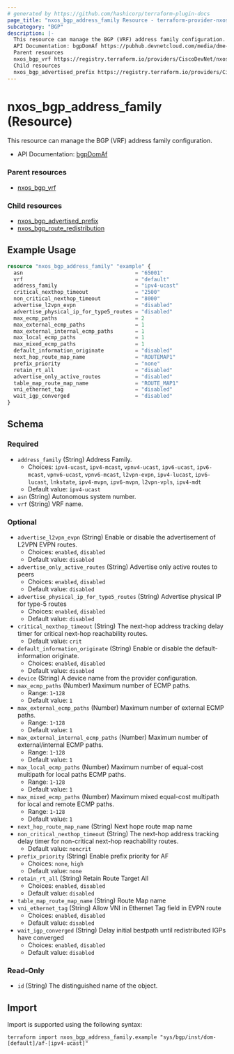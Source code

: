 ```yaml
---
# generated by https://github.com/hashicorp/terraform-plugin-docs
page_title: "nxos_bgp_address_family Resource - terraform-provider-nxos"
subcategory: "BGP"
description: |-
  This resource can manage the BGP (VRF) address family configuration.
  API Documentation: bgpDomAf https://pubhub.devnetcloud.com/media/dme-docs-10-2-2/docs/Routing%20and%20Forwarding/bgp:DomAf/
  Parent resources
  nxos_bgp_vrf https://registry.terraform.io/providers/CiscoDevNet/nxos/latest/docs/resources/bgp_vrf
  Child resources
  nxos_bgp_advertised_prefix https://registry.terraform.io/providers/CiscoDevNet/nxos/latest/docs/resources/bgp_advertised_prefixnxos_bgp_route_redistribution https://registry.terraform.io/providers/CiscoDevNet/nxos/latest/docs/resources/bgp_route_redistribution
---
```


# nxos_bgp_address_family (Resource)

This resource can manage the BGP (VRF) address family configuration.

- API Documentation: [bgpDomAf](https://pubhub.devnetcloud.com/media/dme-docs-10-2-2/docs/Routing%20and%20Forwarding/bgp:DomAf/)

### Parent resources

- [nxos_bgp_vrf](https://registry.terraform.io/providers/CiscoDevNet/nxos/latest/docs/resources/bgp_vrf)

### Child resources

- [nxos_bgp_advertised_prefix](https://registry.terraform.io/providers/CiscoDevNet/nxos/latest/docs/resources/bgp_advertised_prefix)
- [nxos_bgp_route_redistribution](https://registry.terraform.io/providers/CiscoDevNet/nxos/latest/docs/resources/bgp_route_redistribution)

## Example Usage

```terraform
resource "nxos_bgp_address_family" "example" {
  asn                                    = "65001"
  vrf                                    = "default"
  address_family                         = "ipv4-ucast"
  critical_nexthop_timeout               = "2500"
  non_critical_nexthop_timeout           = "8000"
  advertise_l2vpn_evpn                   = "disabled"
  advertise_physical_ip_for_type5_routes = "disabled"
  max_ecmp_paths                         = 2
  max_external_ecmp_paths                = 1
  max_external_internal_ecmp_paths       = 1
  max_local_ecmp_paths                   = 1
  max_mixed_ecmp_paths                   = 1
  default_information_originate          = "disabled"
  next_hop_route_map_name                = "ROUTEMAP1"
  prefix_priority                        = "none"
  retain_rt_all                          = "disabled"
  advertise_only_active_routes           = "disabled"
  table_map_route_map_name               = "ROUTE_MAP1"
  vni_ethernet_tag                       = "disabled"
  wait_igp_converged                     = "disabled"
}
```

<!-- schema generated by tfplugindocs -->
## Schema

### Required

- `address_family` (String) Address Family.
  - Choices: `ipv4-ucast`, `ipv4-mcast`, `vpnv4-ucast`, `ipv6-ucast`, `ipv6-mcast`, `vpnv6-ucast`, `vpnv6-mcast`, `l2vpn-evpn`, `ipv4-lucast`, `ipv6-lucast`, `lnkstate`, `ipv4-mvpn`, `ipv6-mvpn`, `l2vpn-vpls`, `ipv4-mdt`
  - Default value: `ipv4-ucast`
- `asn` (String) Autonomous system number.
- `vrf` (String) VRF name.

### Optional

- `advertise_l2vpn_evpn` (String) Enable or disable the advertisement of L2VPN EVPN routes.
  - Choices: `enabled`, `disabled`
  - Default value: `disabled`
- `advertise_only_active_routes` (String) Advertise only active routes to peers
  - Choices: `enabled`, `disabled`
  - Default value: `disabled`
- `advertise_physical_ip_for_type5_routes` (String) Advertise physical IP for type-5 routes
  - Choices: `enabled`, `disabled`
  - Default value: `disabled`
- `critical_nexthop_timeout` (String) The next-hop address tracking delay timer for critical next-hop reachability routes.
  - Default value: `crit`
- `default_information_originate` (String) Enable or disable the default-information originate.
  - Choices: `enabled`, `disabled`
  - Default value: `disabled`
- `device` (String) A device name from the provider configuration.
- `max_ecmp_paths` (Number) Maximum number of ECMP paths.
  - Range: `1`-`128`
  - Default value: `1`
- `max_external_ecmp_paths` (Number) Maximum number of external ECMP paths.
  - Range: `1`-`128`
  - Default value: `1`
- `max_external_internal_ecmp_paths` (Number) Maximum number of external/internal ECMP paths.
  - Range: `1`-`128`
  - Default value: `1`
- `max_local_ecmp_paths` (Number) Maximum number of equal-cost multipath for local paths ECMP paths.
  - Range: `1`-`128`
  - Default value: `1`
- `max_mixed_ecmp_paths` (Number) Maximum mixed equal-cost multipath for local and remote ECMP paths.
  - Range: `1`-`128`
  - Default value: `1`
- `next_hop_route_map_name` (String) Next hope route map name
- `non_critical_nexthop_timeout` (String) The next-hop address tracking delay timer for non-critical next-hop reachability routes.
  - Default value: `noncrit`
- `prefix_priority` (String) Enable prefix priority for AF
  - Choices: `none`, `high`
  - Default value: `none`
- `retain_rt_all` (String) Retain Route Target All
  - Choices: `enabled`, `disabled`
  - Default value: `disabled`
- `table_map_route_map_name` (String) Route Map name
- `vni_ethernet_tag` (String) Allow VNI in Ethernet Tag field in EVPN route
  - Choices: `enabled`, `disabled`
  - Default value: `disabled`
- `wait_igp_converged` (String) Delay initial bestpath until redistributed IGPs have converged
  - Choices: `enabled`, `disabled`
  - Default value: `disabled`

### Read-Only

- `id` (String) The distinguished name of the object.

## Import

Import is supported using the following syntax:

```shell
terraform import nxos_bgp_address_family.example "sys/bgp/inst/dom-[default]/af-[ipv4-ucast]"
```
